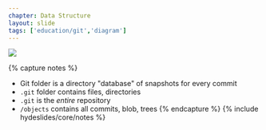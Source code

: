 ```yaml
---
chapter: Data Structure
layout: slide
tags: ['education/git','diagram']
---
```


<img class="diagram" src="assets/diagrams/git-commit-structure.png">

{% capture notes %}
* Git folder is a directory "database" of snapshots for every commit
* `.git` folder contains files, directories
* `.git` is the _entire_ repository
* `/objects` contains all commits, blob, trees
{% endcapture %}
{% include hydeslides/core/notes %}
